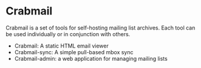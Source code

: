 # Crabmail

Crabmail is a set of tools for self-hosting mailing list archives. Each tool can be used individually or in conjunction with others.

* Crabmail: A static HTML email viewer
* Crabmail-sync: A simple pull-based mbox sync
* Crabmail-admin: a web application for managing mailing lists
